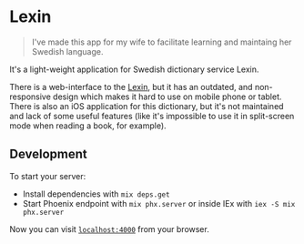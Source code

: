 # Lexin

> I've made this app for my wife to facilitate learning and maintaing her Swedish language.

It's a light-weight application for Swedish dictionary service Lexin.

There is a web-interface to the [Lexin](http://lexin2.nada.kth.se/lexin/), but it has an outdated,
and non-responsive design which makes it hard to use on mobile phone or tablet. There is also an
iOS application for this dictionary, but it's not maintained and lack of some useful features
(like it's impossible to use it in split-screen mode when reading a book, for example).

## Development

To start your server:

* Install dependencies with `mix deps.get`
* Start Phoenix endpoint with `mix phx.server` or inside IEx with `iex -S mix phx.server`

Now you can visit [`localhost:4000`](http://localhost:4000) from your browser.
